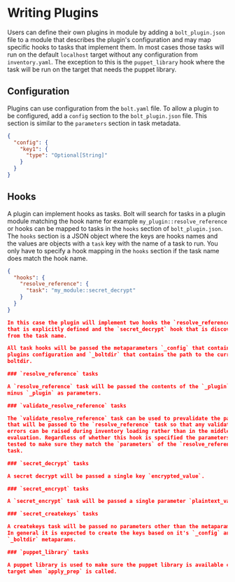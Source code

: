 # Writing Plugins

Users can define their own plugins in module by adding a `bolt_plugin.json`
file to a module that describes the plugin's configuration and may map specific
hooks to tasks that implement them. In most cases those tasks will run on the
default `localhost` target without any configuration from `inventory.yaml`. The
exception to this is the `puppet_library` hook where the task will be run on
the target that needs the puppet library.

## Configuration

Plugins can use configuration from the `bolt.yaml` file. To allow a plugin to
be configured, add a `config` section to the `bolt_plugin.json` file. This
section is similar to the `parameters` section in task metadata.

```json
{
  "config": {
    "key1": {
      "type": "Optional[String]"
    }
  }
}
```
## Hooks

A plugin can implement hooks as tasks. Bolt will search for tasks in a plugin
module matching the hook name for example `my_plugin::resolve_reference` or
hooks can be mapped to tasks in the `hooks` section of `bolt_plugin.json`. The
`hooks` section is a JSON object where the keys are hooks names and the values
are objects with a `task` key with the name of a task to run. You only have to
specify a hook mapping in the `hooks` section if the task name does match the
hook name.

```json
{
  "hooks": {
    "resolve_reference": {
      "task": "my_module::secret_decrypt"
    }
  }
}

In this case the plugin will implement two hooks the `resolve_reference` hook
that is explicitly defined and the `secret_decrypt` hook that is discovered
from the task name.

All task hooks will be passed the metaparameters `_config` that contains the
plugins configuration and `_boltdir` that contains the path to the current
boltdir.

### `resolve_reference` tasks

A `resolve_reference` task will be passed the contents of the `_plugin` object
minus `_plugin` as parameters.

### `validate_resolve_reference` tasks

The `validate_resolve_reference` task can be used to prevalidate the parameters
that will be passed to the `resolve_reference` task so that any validation
errors can be raised during inventory loading rather than in the middle of plan
evaluation. Regardless of whether this hook is specified the parameters will be
tested to make sure they match the `parameters` of the `resolve_reference`
task.

### `secret_decrypt` tasks

A secret decrypt will be passed a single key `encrypted_value`.

### `secret_encrypt` tasks

A `secret_encrypt` task will be passed a single parameter `plaintext_value`.

### `secret_createkeys` tasks

A createkeys task will be passed no parameters other than the metaparameters.
In general it is expected to create the keys based on it's `_config` and the
`_boltdir` metaparams.

### `puppet_library` tasks

A puppet library is used to make sure the puppet library is available on a
target when `apply_prep` is called.

